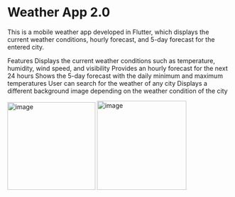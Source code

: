 


# Weather App 2.0


This is a mobile weather app developed in Flutter, which displays the current weather conditions, hourly forecast, and 5-day forecast for the entered city.

Features
Displays the current weather conditions such as temperature, humidity, wind speed, and visibility
Provides an hourly forecast for the next 24 hours
Shows the 5-day forecast with the daily minimum and maximum temperatures
User can search for the weather of any city
Displays a different background image depending on the weather condition of the city






<img width="198" alt="image" src="https://user-images.githubusercontent.com/95427620/227777332-20e84fa1-a486-428d-a3fc-5df53e852563.png">


<img width="201" alt="image" src="https://user-images.githubusercontent.com/95427620/227777351-4d9d396e-051b-4b5b-9f3b-ad59c8666428.png">

